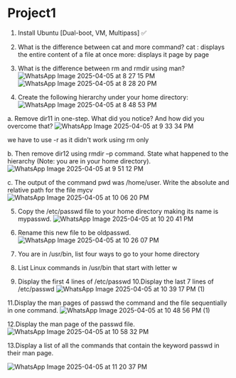 # Project1
1. Install Ubuntu [Dual-boot, VM, Multipass] ✅
2. What is the difference between cat and more command?
   cat : displays the entire content of a file at once
   more: displays it page by page                                                                  

3. What is the difference between rm and rmdir using man?
![WhatsApp Image 2025-04-05 at 8 27 15 PM](https://github.com/user-attachments/assets/cc95b046-0566-469f-ac63-1a4dd61068d6)
![WhatsApp Image 2025-04-05 at 8 28 20 PM](https://github.com/user-attachments/assets/2620311d-2d2a-4511-8035-bf1fb9fcbad0)

4. Create the following hierarchy under your home directory:
![WhatsApp Image 2025-04-05 at 8 48 53 PM](https://github.com/user-attachments/assets/52822610-496e-46a2-923a-ed0162aebdae)

a. Remove dir11 in one-step. What did you notice? And how did you overcome that?
![WhatsApp Image 2025-04-05 at 9 33 34 PM](https://github.com/user-attachments/assets/31ac2142-f2dc-4414-abc0-b5f8f547ccc5)

we have to use -r as it didn't work using rm only

b. Then remove dir12 using rmdir –p command. State what happened to the
hierarchy (Note: you are in your home directory).
![WhatsApp Image 2025-04-05 at 9 51 12 PM](https://github.com/user-attachments/assets/a8e2f6b0-0c65-4c0b-b207-fb6215aaa506)

c. The output of the command pwd was /home/user. Write the absolute
and relative path for the file mycv
![WhatsApp Image 2025-04-05 at 10 06 20 PM](https://github.com/user-attachments/assets/0f19c6a8-74b5-42f3-b4eb-9b6758c54cab)

5. Copy the /etc/passwd file to your home directory making its name is mypasswd.
![WhatsApp Image 2025-04-05 at 10 20 41 PM](https://github.com/user-attachments/assets/a4e0c202-1b5c-451a-aca5-95d2c2b1a0ca)

6. Rename this new file to be oldpasswd.
![WhatsApp Image 2025-04-05 at 10 26 07 PM](https://github.com/user-attachments/assets/4f23a191-6cd9-4851-8110-a953bb88d8a2)

7. You are in /usr/bin, list four ways to go to your home directory

8. List Linux commands in /usr/bin that start with letter w

9. Display the first 4 lines of /etc/passwd
10.Display the last 7 lines of /etc/passwd
![WhatsApp Image 2025-04-05 at 10 39 17 PM (1)](https://github.com/user-attachments/assets/253cae51-e1c4-40fe-84ee-e4250d6f4d4b)

11.Display the man pages of passwd the command and the file sequentially in one command.
![WhatsApp Image 2025-04-05 at 10 48 56 PM (1)](https://github.com/user-attachments/assets/74525efb-167d-43b8-9d02-f2f7c0c4d4c6)

12.Display the man page of the passwd file.
![WhatsApp Image 2025-04-05 at 10 58 32 PM](https://github.com/user-attachments/assets/bfecaee5-ff64-4a84-bb66-b69f19256f68)

13.Display a list of all the commands that contain the keyword passwd in their man page.

![WhatsApp Image 2025-04-05 at 11 20 37 PM](https://github.com/user-attachments/assets/1df93f48-e7a6-4ef8-b2e4-709b281e8315)


